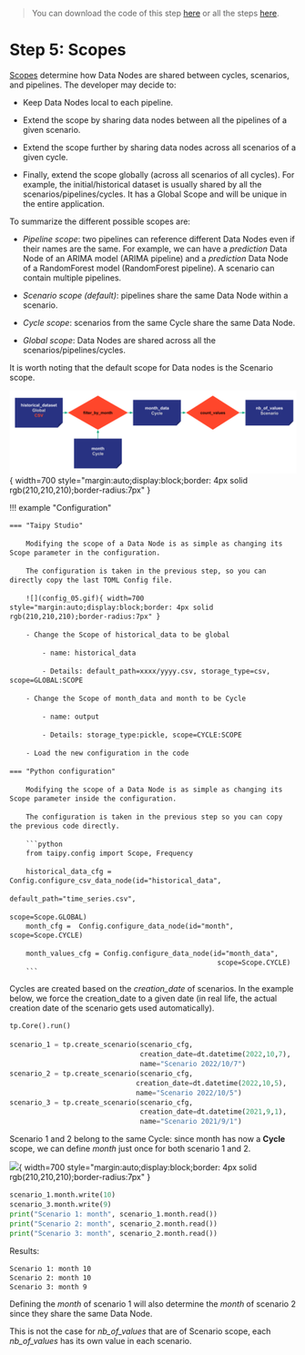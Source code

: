 > You can download the code of this step [here](../src/step_05.py) or all the steps [here](https://github.com/Avaiga/taipy-getting-started-core/tree/develop/src).

# Step 5: Scopes

[Scopes](https://docs.taipy.io/en/latest/manuals/core/concepts/scope/) determine how Data Nodes are shared between cycles, scenarios, and pipelines. The developer may decide to:

- Keep Data Nodes local to each pipeline.

- Extend the scope by sharing data nodes between all the pipelines of a given scenario.

- Extend the scope further by sharing data nodes across all scenarios of a given cycle.

- Finally, extend the scope globally (across all scenarios of all cycles). For example, the initial/historical dataset is usually shared by all the scenarios/pipelines/cycles. It has a Global Scope and will be unique in the entire application.

To summarize the different possible scopes are:

- _Pipeline scope_: two pipelines can reference different Data Nodes even if their names are the same. For example, we can have a _prediction_ Data Node of an ARIMA model (ARIMA pipeline) and a _prediction_ Data Node of a RandomForest model (RandomForest pipeline). A scenario can contain multiple pipelines.

- _Scenario scope (default)_: pipelines share the same Data Node within a scenario. 

- _Cycle scope_: scenarios from the same Cycle share the same Data Node.

- _Global scope_: Data Nodes are shared across all the scenarios/pipelines/cycles.

It is worth noting that the default scope for Data nodes is the Scenario scope.

![](config_05.svg){ width=700 style="margin:auto;display:block;border: 4px solid rgb(210,210,210);border-radius:7px" }

!!! example "Configuration"

    === "Taipy Studio"

        Modifying the scope of a Data Node is as simple as changing its Scope parameter in the configuration. 

        The configuration is taken in the previous step, so you can directly copy the last TOML Config file.

        ![](config_05.gif){ width=700 style="margin:auto;display:block;border: 4px solid rgb(210,210,210);border-radius:7px" }

        - Change the Scope of historical_data to be global
        
            - name: historical_data
                
            - Details: default_path=xxxx/yyyy.csv, storage_type=csv, scope=GLOBAL:SCOPE
                
        - Change the Scope of month_data and month to be Cycle
        
            - name: output
                
            - Details: storage_type:pickle, scope=CYCLE:SCOPE
                
        - Load the new configuration in the code

    === "Python configuration"

        Modifying the scope of a Data Node is as simple as changing its Scope parameter inside the configuration.

        The configuration is taken in the previous step so you can copy the previous code directly.

        ```python
        from taipy.config import Scope, Frequency

        historical_data_cfg = Config.configure_csv_data_node(id="historical_data",
                                                         default_path="time_series.csv",
                                                         scope=Scope.GLOBAL)
        month_cfg =  Config.configure_data_node(id="month", scope=Scope.CYCLE)

        month_values_cfg = Config.configure_data_node(id="month_data",
                                                       scope=Scope.CYCLE)
        ```


Cycles are created based on the _creation_date_ of scenarios. In the example below, we force the creation_date to a given date (in real life, the actual creation date of the scenario gets used automatically).

```python
tp.Core().run()

scenario_1 = tp.create_scenario(scenario_cfg,
                                creation_date=dt.datetime(2022,10,7),
                                name="Scenario 2022/10/7")
scenario_2 = tp.create_scenario(scenario_cfg,
                               creation_date=dt.datetime(2022,10,5),
                               name="Scenario 2022/10/5")
scenario_3 = tp.create_scenario(scenario_cfg,
                                creation_date=dt.datetime(2021,9,1),
                                name="Scenario 2021/9/1")
```

Scenario 1 and 2 belong to the same Cycle: since month has now a **Cycle** scope, we can define _month_ just once for both scenario 1 and 2.

![](sommething.svg){ width=700 style="margin:auto;display:block;border: 4px solid rgb(210,210,210);border-radius:7px" }


```python
scenario_1.month.write(10)
scenario_3.month.write(9)
print("Scenario 1: month", scenario_1.month.read())
print("Scenario 2: month", scenario_2.month.read())
print("Scenario 3: month", scenario_2.month.read())
```
Results:
```
Scenario 1: month 10
Scenario 2: month 10
Scenario 3: month 9
```

Defining the _month_ of scenario 1 will also determine the _month_ of scenario 2 since they share the same Data Node. 

This is not the case for _nb_of_values_ that are of Scenario scope, each _nb_of_values_ has its own value in each scenario.
